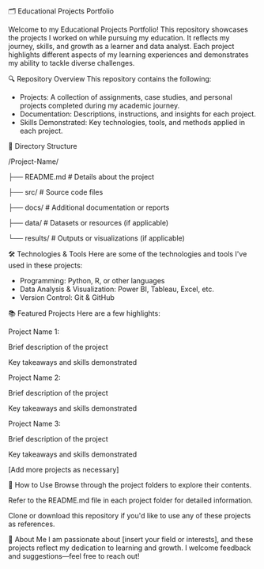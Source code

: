 🗂️ Educational Projects Portfolio

Welcome to my Educational Projects Portfolio! This repository showcases the projects I worked on while pursuing my education. It reflects my journey, skills, and growth as a learner and data analyst. Each project highlights different aspects of my learning experiences and demonstrates my ability to tackle diverse challenges.

🔍 Repository Overview
This repository contains the following:

* Projects: A collection of assignments, case studies, and personal projects completed during my academic journey.
* Documentation: Descriptions, instructions, and insights for each project.
* Skills Demonstrated: Key technologies, tools, and methods applied in each project.

📁 Directory Structure


/Project-Name/
  
  ├── README.md    # Details about the project

  ├── src/         # Source code files
  
  ├── docs/        # Additional documentation or reports
  
  ├── data/        # Datasets or resources (if applicable)
  
  └── results/     # Outputs or visualizations (if applicable)

🛠️ Technologies & Tools
Here are some of the technologies and tools I've used in these projects:
* Programming: Python, R, or other languages
* Data Analysis & Visualization: Power BI, Tableau, Excel, etc.
* Version Control: Git & GitHub

📚 Featured Projects
Here are a few highlights:

Project Name 1:

Brief description of the project

Key takeaways and skills demonstrated

Project Name 2:

Brief description of the project

Key takeaways and skills demonstrated

Project Name 3:

Brief description of the project

Key takeaways and skills demonstrated

[Add more projects as necessary]

🤝 How to Use
Browse through the project folders to explore their contents.

Refer to the README.md file in each project folder for detailed information.

Clone or download this repository if you'd like to use any of these projects as references.

🚀 About Me
I am passionate about [insert your field or interests], and these projects reflect my dedication to learning and growth. I welcome feedback and suggestions—feel free to reach out!
